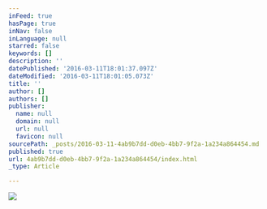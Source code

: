 ```yaml
---
inFeed: true
hasPage: true
inNav: false
inLanguage: null
starred: false
keywords: []
description: ''
datePublished: '2016-03-11T18:01:37.097Z'
dateModified: '2016-03-11T18:01:05.073Z'
title: ''
author: []
authors: []
publisher:
  name: null
  domain: null
  url: null
  favicon: null
sourcePath: _posts/2016-03-11-4ab9b7dd-d0eb-4bb7-9f2a-1a234a864454.md
published: true
url: 4ab9b7dd-d0eb-4bb7-9f2a-1a234a864454/index.html
_type: Article

---
```

![](https://the-grid-user-content.s3-us-west-2.amazonaws.com/6fb5f075-da5d-44de-a4db-0ff674691fa6.jpg)